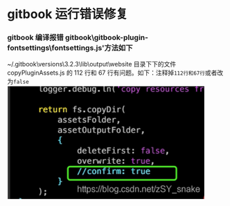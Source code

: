 # gitbook 运行错误修复

### gitbook 编译报错 gitbook\gitbook-plugin-fontsettings\fontsettings.js'方法如下

~/.gitbook\versions\3.2.3\lib\output\website 目录下下的文件 copyPluginAssets.js 的 112 行和 67 行有问题。如下：注释掉`112行和67行`或者改为`false`![image-20210224154002222](images/image-20210224154002222.png)

